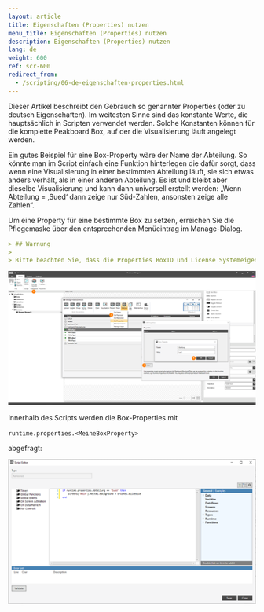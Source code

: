 ```yaml
---
layout: article
title: Eigenschaften (Properties) nutzen
menu_title: Eigenschaften (Properties) nutzen
description: Eigenschaften (Properties) nutzen
lang: de
weight: 600
ref: scr-600
redirect_from:
  - /scripting/06-de-eigenschaften-properties.html
---
```

Dieser Artikel beschreibt den Gebrauch so genannter Properties (oder zu deutsch Eigenschaften). Im weitesten Sinne sind das konstante Werte, die hauptsächlich in Scripten verwendet werden. Solche Konstanten können  für die komplette Peakboard Box, auf der die Visualisierung läuft angelegt werden.

Ein gutes Beispiel für eine Box-Property wäre der Name der Abteilung. So könnte man im Script einfach eine Funktion hinterlegen die dafür sorgt, dass wenn eine Visualisierung in einer bestimmten Abteilung läuft, sie sich etwas anders verhält, als in einer anderen Abteilung. Es ist und bleibt aber dieselbe Visualisierung und kann dann universell erstellt werden: „Wenn Abteilung = ‚Sued‘ dann zeige nur Süd-Zahlen, ansonsten zeige alle Zahlen“.

Um eine Property für eine bestimmte Box zu setzen, erreichen Sie die Pflegemaske über den entsprechenden Menüeintrag im Manage-Dialog. 

```markdown
> ## Warnung
>
> Bitte beachten Sie, dass die Properties BoxID und License Systemeigenschaften sind, die nicht geändert oder gar gelöscht werden sollten.
```

![image_1](/assets/images/scripting/properties/Properties_02.png)

Innerhalb des Scripts werden die Box-Properties mit

`runtime.properties.<MeineBoxProperty>`

abgefragt:

![image_1](/assets/images/scripting/properties/Properties_03.png)
